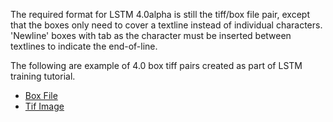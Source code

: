 The required format for LSTM 4.0alpha is still the tiff/box file pair, except that the boxes only need to cover a textline instead of individual characters. 'Newline' boxes with tab as the character must be inserted between textlines to indicate the end-of-line. 

The following are example of 4.0 box tiff pairs created as part of LSTM training tutorial.

* [Box File](https://github.com/Shreeshrii/tessdata4alpha/blob/master/eng.Impact_Condensed.exp0.box)
* [Tif Image](https://github.com/Shreeshrii/tessdata4alpha/blob/master/eng.Impact_Condensed.exp0.tif)


